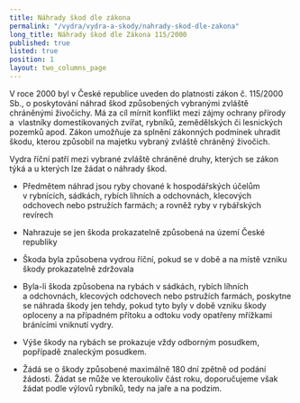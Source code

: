 ```yaml
---
title: Náhrady škod dle zákona
permalink: "/vydra/vydra-a-skody/nahrady-skod-dle-zakona"
long_title: Náhrady škod dle Zákona 115/2000
published: true
listed: true
position: 1
layout: two_columns_page
---
```

V roce 2000 byl v České republice uveden do platnosti zákon č. 115/2000
Sb., o poskytování náhrad škod způsobených vybranými zvláště chráněnými
živočichy. Má za cíl mírnit konflikt mezi zájmy ochrany přírody a 
vlastníky domestikovaných zvířat, rybníků, zemědělských či lesnických
pozemků apod. Zákon umožňuje za splnění zákonných podmínek uhradit
škodu, kterou způsobil na majetku vybraný zvláště chráněný živočich.

Vydra říční patří mezi vybrané zvláště chráněné druhy, kterých se zákon
týká a u kterých lze žádat o náhrady škod.

* Předmětem náhrad jsou ryby chované k hospodářských účelům v rybnících,
  sádkách, rybích líhních a odchovnách, klecových odchovech nebo
  pstružích farmách; a rovněž ryby v rybářských revírech

* Nahrazuje se jen škoda prokazatelně způsobená na území České republiky

* Škoda byla způsobena vydrou říční, pokud se v době a na místě vzniku
  škody prokazatelně zdržovala

* Byla-li škoda způsobena na rybách v sádkách, rybích líhních
  a odchovnách, klecových odchovech nebo pstružích farmách, poskytne se
  náhrada škody jen tehdy, pokud tyto byly v době vzniku škody oploceny
  a na případném přítoku a odtoku vody opatřeny mřížkami bránícími
  vniknutí vydry.

* Výše škody na rybách se prokazuje vždy odborným posudkem, popřípadě
  znaleckým posudkem.

* Žádá se o škody způsobené maximálně 180 dní zpětně od podání žádosti.
  Žádat se může ve kteroukoliv část roku, doporučujeme však žádat podle
  výlovů rybníků, tedy na jaře a na podzim.
